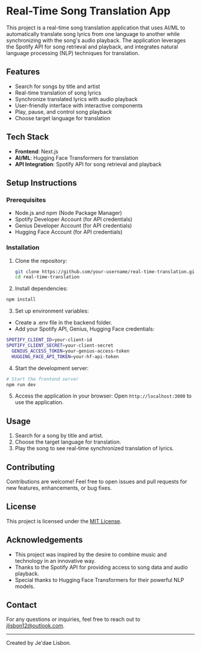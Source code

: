 # Real-Time Song Translation App

This project is a real-time song translation application that uses AI/ML to automatically translate song lyrics from one language to another while synchronizing with the song's audio playback. The application leverages the Spotify API for song retrieval and playback, and integrates natural language processing (NLP) techniques for translation.

## Features

- Search for songs by title and artist
- Real-time translation of song lyrics
- Synchronize translated lyrics with audio playback
- User-friendly interface with interactive components
- Play, pause, and control song playback
- Choose target language for translation


## Tech Stack
- **Frontend**: Next.js
- **AI/ML**: Hugging Face Transformers for translation
- **API Integration**: Spotify API for song retrieval and playback
  

## Setup Instructions

### Prerequisites

- Node.js and npm (Node Package Manager)
- Spotify Developer Account (for API credentials)
- Genius Developer Account (for API credentials)
- Hugging Face Account (for API credentials)

### Installation

1. Clone the repository:

   ```bash
   git clone https://github.com/your-username/real-time-translation.git
   cd real-time-translation
   ```

2. Install dependencies:
   
  ```bash
  npm install
  ```

3. Set up environment variables:
  - Create a .env file in the backend folder.
  - Add your Spotify API, Genius, Hugging Face credentials:

  ```bash
  SPOTIFY_CLIENT_ID=your-client-id
  SPOTIFY_CLIENT_SECRET=your-client-secret
	GENIUS_ACCESS_TOKEN=your-genius-access-token
	HUGGING_FACE_API_TOKEN=your-hf-api-token
  ```

4. Start the development server:

  ```bash
  # Start the frontend server
  npm run dev
  ```

5. Access the application in your browser:
   Open `http://localhost:3000` to use the application.


## Usage

1. Search for a song by title and artist.
2. Choose the target language for translation.
3. Play the song to see real-time synchronized translation of lyrics.

## Contributing

Contributions are welcome! Feel free to open issues and pull requests for new features, enhancements, or bug fixes.

## License

This project is licensed under the [MIT License](LICENSE).

## Acknowledgements

- This project was inspired by the desire to combine music and technology in an innovative way.
- Thanks to the Spotify API for providing access to song data and audio playback.
- Special thanks to Hugging Face Transformers for their powerful NLP models.

## Contact

For any questions or inquiries, feel free to reach out to jlisbon12@outlook.com.

---

Created by Je'dae Lisbon.
